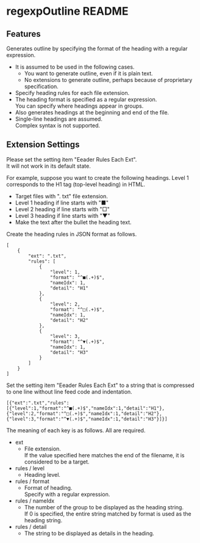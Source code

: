 # regexpOutline README

## Features

Generates outline by specifying the format of the heading with a regular expression.

* It is assumed to be used in the following cases.
  - You want to generate outline, even if it is plain text.
  - No extensions to generate outline, perhaps because of proprietary specification.
* Specify heading rules for each file extension.
* The heading format is specified as a regular expression.  
  You can specify where headings appear in groups.
* Also generates headings at the beginning and end of the file.
* Single-line headings are assumed.  
  Complex syntax is not supported.

## Extension Settings

Please set the setting item "Eeader Rules Each Ext".  
It will not work in its default state.

For example, suppose you want to create the following headings.
Level 1 corresponds to the H1 tag (top-level heading) in HTML.

* Target files with ". txt" file extension.
* Level 1 heading if line starts with "■"
* Level 2 heading if line starts with "□"
* Level 3 heading if line starts with "▼"
* Make the text after the bullet the heading text.

Create the heading rules in JSON format as follows.

```
[
    {
        "ext": ".txt",
        "rules": [
            {
                "level": 1,
                "format": "^■(.+)$",
                "nameIdx": 1,
                "detail": "H1"
            },
            {
                "level": 2,
                "format": "^□(.+)$",
                "nameIdx": 1,
                "detail": "H2"
            },
            {
                "level": 3,
                "format": "^▼(.+)$",
                "nameIdx": 1,
                "detail": "H3"
            }
        ]
    }
]
```

Set the setting item "Eeader Rules Each Ext" to a string that is compressed to one line without line feed code and indentation.

```
[{"ext":".txt","rules":[{"level":1,"format":"^■(.+)$","nameIdx":1,"detail":"H1"},{"level":2,"format":"^□(.+)$","nameIdx":1,"detail":"H2"},{"level":3,"format":"^▼(.+)$","nameIdx":1,"detail":"H3"}]}]
```

The meaning of each key is as follows.
All are required.

* ext
  - File extension.  
    If the value specified here matches the end of the filename, it is considered to be a target.
* rules / level
  - Heading level.
* rules / format
  - Format of heading.  
    Specify with a regular expression.
* rules / nameIdx
  - The number of the group to be displayed as the heading string.  
    If 0 is specified, the entire string matched by format is used as the heading string.
* rules / detail
  - The string to be displayed as details in the heading.
